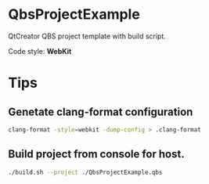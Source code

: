 # QbsProjectExample
QtCreator QBS project template with build script.

Code style: **WebKit**



# Tips

## Genetate clang-format configuration
```bash
clang-format -style=webkit -dump-config > .clang-format
``` 

## Build project from console for host.
```bash
./build.sh --project ./QbsProjectExample.qbs
```